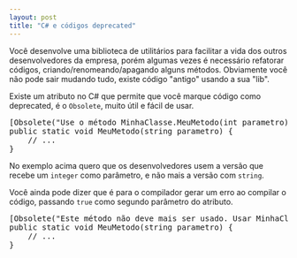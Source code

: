 ```yaml
--- 
layout: post
title: "C# e códigos deprecated"
---
```

<p>
  Você desenvolve uma biblioteca de utilitários para facilitar a vida dos outros desenvolvedores da empresa,
  porém algumas vezes é necessário refatorar códigos, criando/renomeando/apagando alguns métodos.
  Obviamente você não pode sair mudando tudo, existe código "antigo" usando a sua "lib".
</p>

<p>
  Existe um atributo no C# que permite que você marque código como deprecated,
  é o <code>Obsolete</code>, muito útil e fácil de usar.
</p>

<pre class="sunburst">[Obsolete(<span class="String"><span class="String">&quot;</span>Use o método MinhaClasse.MeuMetodo(int parametro)<span class="String">&quot;</span></span>)]
<span class="Keyword">public</span> <span class="Keyword">static</span> <span class="Keyword">void</span> MeuMetodo(<span class="Storage">string</span> parametro) {
    <span class="Comment"><span class="Comment">//</span> ...</span>
}
</pre>

<p>
  No exemplo acima quero que os desenvolvedores usem a versão que recebe um <code>integer</code> como parâmetro,
  e não mais a versão com <code>string</code>.
</p>

<p>
  Você ainda pode dizer que é para o compilador gerar um erro ao compilar o código,
  passando <code>true</code> como segundo parâmetro do atributo.
</p>

<pre class="sunburst">[Obsolete(<span class="String"><span class="String">&quot;</span>Este método não deve mais ser usado. Usar MinhaClasse.MeuMetodo(int parametro)<span class="String">&quot;</span></span>, <span class="Keyword">true</span>)]
<span class="Keyword">public</span> <span class="Keyword">static</span> <span class="Keyword">void</span> MeuMetodo(<span class="Storage">string</span> parametro) {
    <span class="Comment"><span class="Comment">//</span> ...</span>
}
</pre>